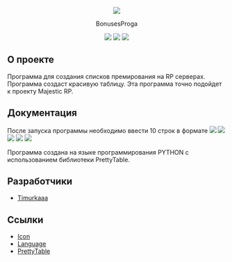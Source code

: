 <p align="center">
      <img src="https://img.icons8.com/?size=100&id=1fAihUqPyWy5&format=png&color=000000">
</p>

<p align="center">
      BonusesProga
</p>

<p align="center">
   <img src="https://img.shields.io/badge/Language-Python-yellow">
   <img src="https://img.shields.io/badge/Version-v1.2-blue">
   <img src="https://img.shields.io/badge/License-MIT-red">
</p>

## О проекте

Программа для создания списков премирования на RP серверах. Программа создаст красивую таблицу. Эта программа точно подойдет к проекту Majestic RP.

## Документация

После запуска программы необходимо ввести 10 строк в формате <img src="https://img.shields.io/badge/Имя-green"> <img src="https://img.shields.io/badge/Фамилия-yellow"> <img src="https://img.shields.io/badge/Static%20ID-purple"> <img src="https://img.shields.io/badge/Ранг-blue"> <img src="https://img.shields.io/badge/Выслуга-red">

Программа создана на языке программирования PYTHON с использованием библиотеки PrettyTable.

## Разработчики

- [Timurkaaa](https://github.com/Timurkaaaaaaa)

## Ссылки

- [Icon](https://icons8.com/icon/1fAihUqPyWy5/receive-dollar)
- [Language](https://www.python.org/)
- [PrettyTable](https://pypi.org/project/prettytable/)
